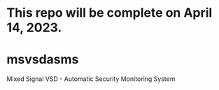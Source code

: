 # <p align="left"> This repo will be complete on April 14, 2023. </p>

# msvsdasms

Mixed Signal VSD - Automatic Security Monitoring System
